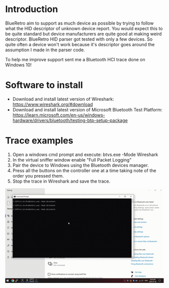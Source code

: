 # Introduction
BlueRetro aim to support as much device as possible by trying to follow what the HID descriptor
of unknown device report. You would expect this to be quite standard but device manufacturers
are quite good at making weird descriptor. BlueRetro HID parser got tested with only a few devices.
So quite often a device won't work because it's descriptor goes around the assumption I made in the
parser code.

To help me improve support sent me a Bluetooth HCI trace done on Windows 10!

# Software to install
* Download and install latest version of Wireshark:\
  https://www.wireshark.org/#download
* Download and install latest version of Microsoft Bluetooth Test Platform:\
  https://learn.microsoft.com/en-us/windows-hardware/drivers/bluetooth/testing-btp-setup-package

# Trace examples
1. Open a windows cmd prompt and execute: btvs.exe -Mode Wireshark
2. In the virtual sniffer window enable "Full Packet Logging"
3. Pair the device to Windows using the Bluetooth devices manager.
4. Press all the buttons on the controller one at a time taking note of the order you pressed them.
5. Stop the trace in Wireshark and save the trace.

![](img/win10_bt_hci_trace.gif)